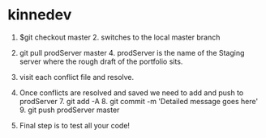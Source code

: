 kinnedev
======

1. $git checkout master
        2. switches to the local master branch

3. git pull prodServer master
        4. prodServer is the name of the Staging server where the rough draft of the portfolio sits.

5. visit each conflict file and resolve. 

6. Once conflicts are resolved and saved we need to add and push to prodServer
        7. git add -A
        8. git commit -m 'Detailed message goes here'
        9. git push prodServer master

10. Final step is to test all your code!
